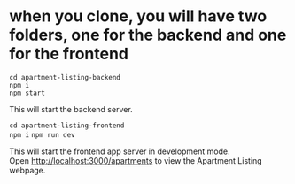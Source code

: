 # when you clone, you will have two folders, one for the backend and one for the frontend

`cd apartment-listing-backend` <br>
`npm i` <br>
`npm start`

This will start the backend server.

`cd apartment-listing-frontend`<br>
`npm i`
`npm run dev`

This will start the frontend app server in development mode.<br>
Open [http://localhost:3000/apartments](http://localhost:3000/apartments) to view the Apartment Listing webpage.
